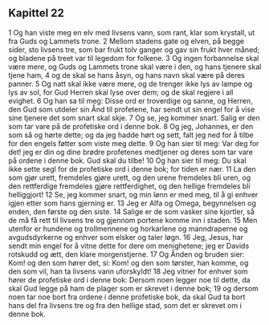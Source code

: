 ## Kapittel 22

1 Og han viste meg en elv med livsens vann, som rant, klar som krystall, ut fra Guds og Lammets trone.
2 Mellom stadens gate og elven, på begge sider, sto livsens tre, som bar frukt tolv ganger og gav sin frukt hver måned; og bladene på treet var til legedom for folkene.
3 Og ingen forbannelse skal være mere, og Guds og Lammets trone skal være i den, og hans tjenere skal tjene ham,
4 og de skal se hans åsyn, og hans navn skal være på deres panner.
5 Og natt skal ikke være mere, og de trenger ikke lys av lampe og lys av sol, for Gud Herren skal lyse over dem; og de skal regjere i all evighet.
6 Og han sa til meg: Disse ord er troverdige og sanne, og Herren, den Gud som utdeler sin Ånd til profetene, har sendt ut sin engel for å vise sine tjenere det som snart skal skje.
7 Og se, jeg kommer snart. Salig er den som tar vare på de profetiske ord i denne bok.
8 Og jeg, Johannes, er den som så og hørte dette; og da jeg hadde hørt og sett, falt jeg ned for å tilbe for den engels føtter som viste meg dette.
9 Og han sier til meg: Var deg for det! jeg er din og dine brødre profetenes medtjener og deres som tar vare på ordene i denne bok. Gud skal du tilbe!
10 Og han sier til meg: Du skal ikke sette segl for de profetiske ord i denne bok; for tiden er nær.
11 La den som gjør urett, fremdeles gjøre urett, og den urene fremdeles bli uren, og den rettferdige fremdeles gjøre rettferdighet, og den hellige fremdeles bli helliggjort!
12 Se, jeg kommer snart, og min lønn er med meg, til å gi enhver igjen etter som hans gjerning er.
13 Jeg er Alfa og Omega, begynnelsen og enden, den første og den siste.
14 Salige er de som vasker sine kjortler, så de må få rett til livsens tre og gjennom portene komme inn i staden.
15 Men utenfor er hundene og trollmennene og horkarlene og manndraperne og avgudsdyrkerne og enhver som elsker og taler løgn.
16 Jeg, Jesus, har sendt min engel for å vitne dette for dere om menighetene; jeg er Davids rotskudd og ætt, den klare morgenstjerne.
17 Og Ånden og bruden sier: Kom! og den som hører det, si: Kom! og den som tørster, han komme, og den som vil, han ta livsens vann uforskyldt!
18 Jeg vitner for enhver som hører de profetiske ord i denne bok: Dersom noen legger noe til dette, da skal Gud legge på ham de plager som er skrevet i denne bok;
19 og dersom noen tar noe bort fra ordene i denne profetiske bok, da skal Gud ta bort hans del fra livsens tre og fra den hellige stad, som det er skrevet om i denne bok.
